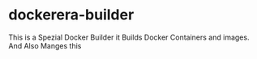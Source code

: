 dockerera-builder
=================

This is a Spezial Docker Builder it Builds Docker Containers and images. And Also Manges this
